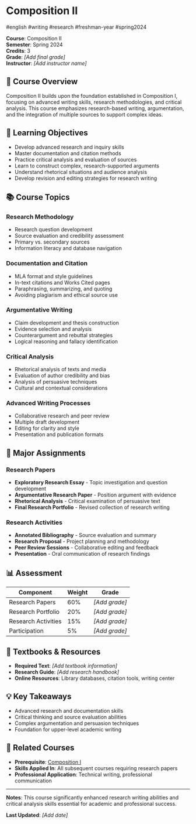 # Composition II

#english #writing #research #freshman-year #spring2024

**Course**: Composition II  
**Semester**: Spring 2024  
**Credits**: 3  
**Grade**: _[Add final grade]_  
**Instructor**: _[Add instructor name]_

## 📖 Course Overview

Composition II builds upon the foundation established in Composition I, focusing on advanced writing skills, research methodologies, and critical analysis. This course emphasizes research-based writing, argumentation, and the integration of multiple sources to support complex ideas.

## 🎯 Learning Objectives

- Develop advanced research and inquiry skills
- Master documentation and citation methods
- Practice critical analysis and evaluation of sources
- Learn to construct complex, research-supported arguments
- Understand rhetorical situations and audience analysis
- Develop revision and editing strategies for research writing

## 📚 Course Topics

### Research Methodology
- Research question development
- Source evaluation and credibility assessment
- Primary vs. secondary sources
- Information literacy and database navigation

### Documentation and Citation
- MLA format and style guidelines
- In-text citations and Works Cited pages
- Paraphrasing, summarizing, and quoting
- Avoiding plagiarism and ethical source use

### Argumentative Writing
- Claim development and thesis construction
- Evidence selection and analysis
- Counterargument and rebuttal strategies
- Logical reasoning and fallacy identification

### Critical Analysis
- Rhetorical analysis of texts and media
- Evaluation of author credibility and bias
- Analysis of persuasive techniques
- Cultural and contextual considerations

### Advanced Writing Processes
- Collaborative research and peer review
- Multiple draft development
- Editing for clarity and style
- Presentation and publication formats

## 📝 Major Assignments

### Research Papers
- **Exploratory Research Essay** - Topic investigation and question development
- **Argumentative Research Paper** - Position argument with evidence
- **Rhetorical Analysis** - Critical examination of persuasive text
- **Final Research Portfolio** - Revised collection of research writing

### Research Activities
- **Annotated Bibliography** - Source evaluation and summary
- **Research Proposal** - Project planning and methodology
- **Peer Review Sessions** - Collaborative editing and feedback
- **Presentation** - Oral communication of research findings

## 📊 Assessment

| Component | Weight | Grade |
|-----------|--------|-------|
| Research Papers | 60% | _[Add grade]_ |
| Research Portfolio | 20% | _[Add grade]_ |
| Research Activities | 15% | _[Add grade]_ |
| Participation | 5% | _[Add grade]_ |

## 📖 Textbooks & Resources

- **Required Text**: _[Add textbook information]_
- **Research Guide**: _[Add research handbook]_
- **Online Resources**: Library databases, citation tools, writing center

## 💡 Key Takeaways

- Advanced research and documentation skills
- Critical thinking and source evaluation abilities
- Complex argumentation and persuasion techniques
- Foundation for upper-level academic writing

## 🔗 Related Courses

- **Prerequisite**: [Composition I](../fall2023/Composition-I.md)
- **Skills Applied In**: All subsequent courses requiring research papers
- **Professional Application**: Technical writing, professional communication

---

**Notes**: This course significantly enhanced research writing abilities and critical analysis skills essential for academic and professional success.

**Last Updated**: _[Add date]_
